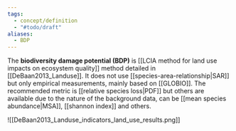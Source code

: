 ```yaml
---
tags:
  - concept/definition
  - "#todo/draft"
aliases:
  - BDP
---
```

The **biodiversity damage potential (BDP)** is [[LCIA method for land use impacts on ecosystem quality]] method detailed in [[DeBaan2013_Landuse]].
It does not use [[species-area-relationship|SAR]] but only empirical measurements, mainly based on [[GLOBIO]].
The recommended metric is [[relative species loss|PDF]] but others are available due to the nature of the background data, can be [[mean species abundance|MSA]], [[shannon index]] and others.


![[DeBaan2013_Landuse_indicators_land_use_results.png]]